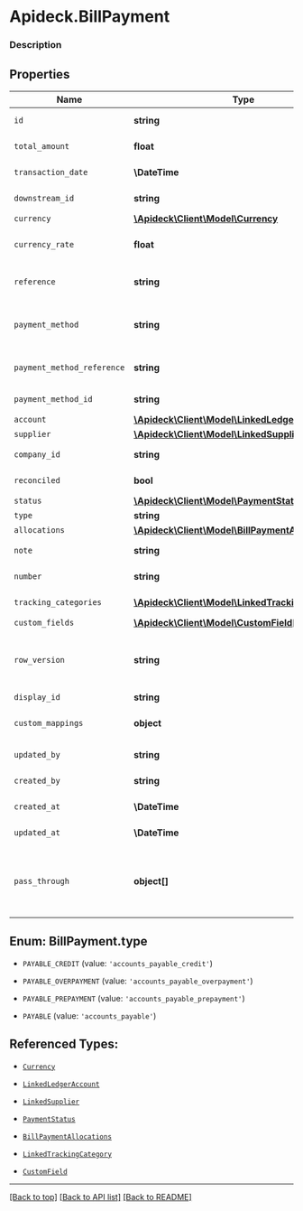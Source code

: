 # Apideck.BillPayment

### Description

## Properties
Name | Type | Description | Notes
------------ | ------------- | ------------- | -------------
`id` | **string** | A unique identifier for an object. | 
`total_amount` | **float** | The total amount of the transaction | 
`transaction_date` | **\DateTime** | The date of the transaction - YYYY:MM::DDThh:mm:ss.sTZD | 
`downstream_id` | **string** | The third-party API ID of original entity | [optional] 
`currency` | [**\Apideck\Client\Model\Currency**](Currency.md) |  | [optional] 
`currency_rate` | **float** | Currency Exchange Rate at the time entity was recorded/generated. | [optional] 
`reference` | **string** | Optional transaction reference message ie: Debit remittance detail. | [optional] 
`payment_method` | **string** | Payment method used for the transaction, such as cash, credit card, bank transfer, or check | [optional] 
`payment_method_reference` | **string** | Optional reference message returned by payment method on processing | [optional] 
`payment_method_id` | **string** | A unique identifier for an object. | [optional] 
`account` | [**\Apideck\Client\Model\LinkedLedgerAccount**](LinkedLedgerAccount.md) |  | [optional] 
`supplier` | [**\Apideck\Client\Model\LinkedSupplier**](LinkedSupplier.md) |  | [optional] 
`company_id` | **string** | The company or subsidiary id the transaction belongs to | [optional] 
`reconciled` | **bool** | Indicates if the transaction has been reconciled. | [optional] 
`status` | [**\Apideck\Client\Model\PaymentStatus**](PaymentStatus.md) |  | [optional] 
`type` | **string** | Type of payment | [optional] 
`allocations` | [**\Apideck\Client\Model\BillPaymentAllocations[]**](BillPaymentAllocations.md) |  | [optional] 
`note` | **string** | Note associated with the transaction | [optional] 
`number` | **string** | Number associated with the transaction | [optional] 
`tracking_categories` | [**\Apideck\Client\Model\LinkedTrackingCategory[]**](LinkedTrackingCategory.md) | A list of linked tracking categories. | [optional] 
`custom_fields` | [**\Apideck\Client\Model\CustomField[]**](CustomField.md) |  | [optional] 
`row_version` | **string** | A binary value used to detect updates to a object and prevent data conflicts. It is incremented each time an update is made to the object. | [optional] 
`display_id` | **string** | Id to be displayed. | [optional] 
`custom_mappings` | **object** | When custom mappings are configured on the resource, the result is included here. | [optional] 
`updated_by` | **string** | The user who last updated the object. | [optional] 
`created_by` | **string** | The user who created the object. | [optional] 
`created_at` | **\DateTime** | The date and time when the object was created. | [optional] 
`updated_at` | **\DateTime** | The date and time when the object was last updated. | [optional] 
`pass_through` | **object[]** | The pass_through property allows passing service-specific, custom data or structured modifications in request body when creating or updating resources. | [optional] 





<a name="TYPE"></a>
## Enum: BillPayment.type


* `PAYABLE_CREDIT` (value: `'accounts_payable_credit'`)

* `PAYABLE_OVERPAYMENT` (value: `'accounts_payable_overpayment'`)

* `PAYABLE_PREPAYMENT` (value: `'accounts_payable_prepayment'`)

* `PAYABLE` (value: `'accounts_payable'`)




## Referenced Types:




* [`Currency`](Currency.md)





* [`LinkedLedgerAccount`](LinkedLedgerAccount.md)
* [`LinkedSupplier`](LinkedSupplier.md)


* [`PaymentStatus`](PaymentStatus.md)

* [`BillPaymentAllocations`](BillPaymentAllocations.md)


* [`LinkedTrackingCategory`](LinkedTrackingCategory.md)
* [`CustomField`](CustomField.md)









---

[[Back to top]](#) [[Back to API list]](../../../../README.md#documentation-for-api-endpoints) [[Back to README]](../../../../README.md)


